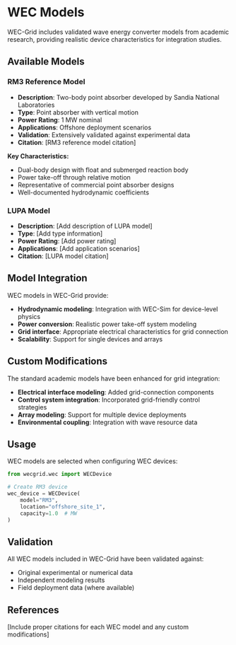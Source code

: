 # WEC Models

WEC-Grid includes validated wave energy converter models from academic research, providing realistic device characteristics for integration studies.

## Available Models

### RM3 Reference Model
- **Description**: Two-body point absorber developed by Sandia National Laboratories
- **Type**: Point absorber with vertical motion
- **Power Rating**: 1 MW nominal
- **Applications**: Offshore deployment scenarios
- **Validation**: Extensively validated against experimental data
- **Citation**: [RM3 reference model citation]

**Key Characteristics:**
- Dual-body design with float and submerged reaction body  
- Power take-off through relative motion
- Representative of commercial point absorber designs
- Well-documented hydrodynamic coefficients

### LUPA Model
- **Description**: [Add description of LUPA model]
- **Type**: [Add type information]
- **Power Rating**: [Add power rating]
- **Applications**: [Add application scenarios]
- **Citation**: [LUPA model citation]

## Model Integration

WEC models in WEC-Grid provide:

- **Hydrodynamic modeling**: Integration with WEC-Sim for device-level physics
- **Power conversion**: Realistic power take-off system modeling
- **Grid interface**: Appropriate electrical characteristics for grid connection
- **Scalability**: Support for single devices and arrays

## Custom Modifications

The standard academic models have been enhanced for grid integration:

- **Electrical interface modeling**: Added grid-connection components
- **Control system integration**: Incorporated grid-friendly control strategies
- **Array modeling**: Support for multiple device deployments
- **Environmental coupling**: Integration with wave resource data

## Usage

WEC models are selected when configuring WEC devices:

```python
from wecgrid.wec import WECDevice

# Create RM3 device
wec_device = WECDevice(
    model="RM3",
    location="offshore_site_1",
    capacity=1.0  # MW
)
```

## Validation

All WEC models included in WEC-Grid have been validated against:

- Original experimental or numerical data
- Independent modeling results
- Field deployment data (where available)

## References

[Include proper citations for each WEC model and any custom modifications]
